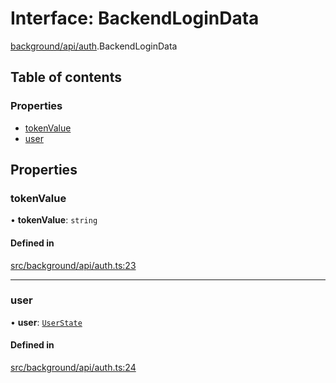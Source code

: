 # Interface: BackendLoginData

[background/api/auth](../wiki/background.api.auth).BackendLoginData

## Table of contents

### Properties

- [tokenValue](../wiki/background.api.auth.BackendLoginData#tokenvalue)
- [user](../wiki/background.api.auth.BackendLoginData#user)

## Properties

### tokenValue

• **tokenValue**: `string`

#### Defined in

[src/background/api/auth.ts:23](https://github.com/ExperimentsByFileFighter/WebApp-PoC-technical-Documentation/blob/5171d3e/src/background/api/auth.ts#L23)

___

### user

• **user**: [`UserState`](../wiki/background.redux.actions.userTypes.UserState)

#### Defined in

[src/background/api/auth.ts:24](https://github.com/ExperimentsByFileFighter/WebApp-PoC-technical-Documentation/blob/5171d3e/src/background/api/auth.ts#L24)
